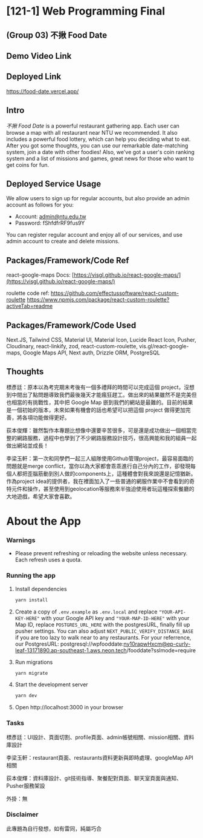 # [121-1] Web Programming Final 

## (Group 03) 不揪 Food Date

## Demo Video Link



## Deployed Link

<https://food-date.vercel.app/>

## Intro

_不揪 Food Date_ is a powerful restaurant gathering app. Each user can browse a map with all restaurant near NTU we recommended. It also includes a powerful food lottery, which can help you deciding what to eat. After you got some thoughts, you can use our remarkable date-matching system, join a date with other foodies! Also, we've got a user's coin ranking system and a list of missions and games, great news for those who want to get coins for fun.

## Deployed Service Usage

We allow users to sign up for regular accounts, but also provide an admin account as follows for you:
- Account:  admin@ntu.edu.tw
- Password: fShfdfrRF9fus9Y

You can register regular account and enjoy all of our services, and use admin account to create and delete missions.

## Packages/Framework/Code Ref

react-google-maps Docs: [https://visgl.github.io/react-google-maps/](https://visgl.github.io/react-google-maps/)

roulette code ref:
<https://github.com/effectussoftware/react-custom-roulette>
<https://www.npmjs.com/package/react-custom-roulette?activeTab=readme>

## Packages/Framework/Code Used

Next.JS, Tailwind CSS, Material UI, Material Icon, Lucide React Icon, Pusher, Cloudinary, react-linkify, zod, react-custom-roulette, vis.gl/react-google-maps, Google Maps API, Next auth, Drizzle ORM, PostgreSQL

## Thoughts

標彥廷：原本以為考完期末考後有一個多禮拜的時間可以完成這個 project，沒想到中間出了點問題導致我們最後幾天才能瘋狂趕工。做出來的結果雖然不是完美但也相當的有挑戰性，其中把 Google Map 嵌到我們的網站是最難的。目前的結果是一個初始的版本，未來如果有機會的話也希望可以把這個 project 做得更加完善，將各項功能做得更好。

荻本俊輝：雖然製作本專題比想像中還要辛苦很多，可是還是成功做出一個相當完整的網路服務，過程中也學到了不少網路服務設計技巧，很高興能和我的組員一起做出網站並成長！

李梁玉軒：第一次和同學們一起三人組隊使用Github管理project，最容易面臨的問題就是merge conflict，當你以為大家都會乖乖進行自己分內的工作，卻發現每個人都把歪腦筋動到別人做的components上，這種體會對我來說還是記憶猶新。作為project idea的提供者，我在裡面加入了一些普通的網服作業中不會看到的奇特元件和操作，甚至使用到geolocation等服務來半強迫使用者玩這種探索餐廳的大地遊戲，希望大家會喜歡。

# About the App

### Warnings

- Please prevent refreshing or reloading the website unless necessary. Each refresh uses a quota.

### Running the app

1. Install dependencies

   ```bash
   yarn install
   ```

2. Create a copy of `.env.example` as `.env.local` and replace `"YOUR-API-KEY-HERE"` with your Google API key and `"YOUR-MAP-ID-HERE"` with your Map ID, replace  `POSTGRES_URL_HERE` with the postgresURL, finally fill up pusher settings. You can also adjust `NEXT_PUBLIC_VERIFY_DISTANCE_BASE` if you are too lazy to walk near to any restaurants.
For your referrence, our PostgresURL: 
postgresql://wpfooddate:ny10rapwHxcm@ep-curly-leaf-13171890.ap-southeast-1.aws.neon.tech/fooddate?sslmode=require

3. Run migrations

   ```bash
   yarn migrate
   ```

4. Start the development server

   ```bash
   yarn dev
   ```

5. Open http://localhost:3000 in your browser

### Tasks
標彥廷：UI設計、頁面切割、profile頁面、admin帳號相關、mission相關、資料庫設計

李梁玉軒：restaurant頁面、restaurants資料更新與即時處理、googleMap API相關

荻本俊輝：資料庫設計、git技術指導、聚餐配對頁面、聊天室頁面與通知、Pusher服務架設

外掛：無

### Disclaimer
此專題為自行發想，如有雷同，純屬巧合

